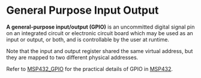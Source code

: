 # General Purpose Input Output

**A general-purpose input/output (GPIO)** is an uncommitted digital signal pin on an integrated circuit or electronic circuit board which may be used as an input or output, or both, and is controllable by the user at runtime.

Note that the input and output register shared the same virtual address, but they are mapped to two different physical addresses.

Refer to [MSP432_GPIO]() for the practical details of GPIO in [MSP432]().

